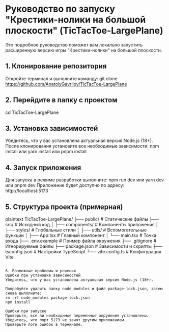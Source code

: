 # Руководство по запуску "Крестики-нолики на большой плоскости" (TicTacToe-LargePlane)

Это подробное руководство поможет вам локально запустить расширенную версию игры "Крестики-нолики" на большой плоскости.

## 1. Клонирование репозитория

Откройте терминал и выполните команду:
git clone https://github.com/AnatolyGavrilov/TicTacToe-LargePlane

## 2. Перейдите в папку с проектом

cd TicTacToe-LargePlane

## 3. Установка зависимостей

Убедитесь, что у вас установлена актуальная версия Node.js (18+).  
После клонирования установите все необходимые зависимости:
npm install
или
yarn install
или
pnpm install

## 4. Запуск приложения

Для запуска в режиме разработки выполните:
npm run dev
или
yarn dev
или
pnpm dev
Приложение будет доступно по адресу: http://localhost:5173

## 5. Структура проекта (примерная)

plaintext
TicTacToe-LargePlane/
├── public/ # Статические файлы
├── src/ # Исходный код
│ ├── components/ # Компоненты приложения
│ ├── styles/ # Глобальные стили
│ ├── utils/ # Вспомогательные функции
│ ├── App.tsx # Главный компонент
│ └── main.tsx # Точка входа
├── .env.example # Пример файла окружения
├── .gitignore # Игнорируемые файлы
├── package.json # Зависимости и скрипты
├── tsconfig.json # Настройки TypeScript
└── vite.config.ts # Конфигурация Vite

```

6. Возможные проблемы и решения
Ошибки при установке зависимостей
Убедитесь, что у вас установлена актуальная версия Node.js (18+).

Попробуйте удалить папку node_modules и файл package-lock.json, затем снова выполните:
rm -rf node_modules package-lock.json
npm install

Ошибки при запуске
Проверьте, все ли необходимые переменные окружения установлены.
Убедитесь, что порт 5173 не занят другим приложением.
Проверьте логи ошибок в терминале.
```
